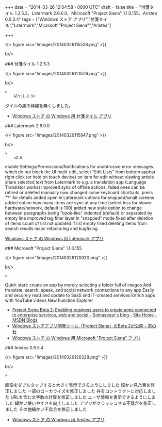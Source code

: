 
+++
date = "2014-03-26 12:04:58 +0000 UTC"
draft = false
title = "付箋タイル 1.2.5.3、Latermark 2.6.0.0、Microsoft &quot;Project Siena&quot; 1.1.0.155、Aristea 0.9.3.4"
tags = ["Windows ストア アプリ","付箋タイル","Latermark","Microsoft &quot;Project Siena&quot;","Aristea"]

+++


{{< figure src="/images/20140326115528.png"  >}}

br/>


<div class="section">
    ### 付箋タイル 1.2.5.3
    

{{< figure src="/images/20140326120516.png"  >}}

br/>


    >
        &lt;1.2.5>
タイルの黒の枠線を無くしました。

    

<ul>
<li><a href="http://apps.microsoft.com/windows/ja-jp/app/43762868-3915-4c75-b5ca-d4f12b1d1ba4">Windows ストア の Windows 用 付箋タイル アプリ</a></li>
</ul>
</div>
<div class="section">
    ### Latermark 2.6.0.0
    

{{< figure src="/images/20140326115847.png"  >}}

br/>


    >
        v2.6


enable Settings/Permissions/Notifications for unobtrusive error messages which do not block the UI
multi-edit, select "Edit Lists" from bottom appbar
right click (or hold on touch device) on item for edit without viewing article
share selected text from Latermark to e.g. a translation app (Language Translator works)
improved sync of offline actions, failed ones can be retried or deleted manually now
changed some keyboard shortcuts, press "?" for details
added open in Latermark options for snapped/small screens
added option how many items are sync at any time (select less for slower hardware/network, default is 100)
added new style option to change between paragraphs being "book-like" indented (default) or separated by empty line
improved tag filter layer in "snapped" mode
fixed after deletion of items count of list not updated if list empty
fixed deleting items from search results
major refactoring and bugfixing

    
<a href="http://apps.microsoft.com/windows/ja-jp/app/latermark/db1d9e9d-5e8b-48e8-affd-172d99dacdb9">Windows ストア の Windows 用 Latermark アプリ</a><br/>


</div>
<div class="section">
    ### Microsoft "Project Siena" 1.1.0.155
    

{{< figure src="/images/20140326120020.png"  >}}

br/>


    >
        

Quick start: create an app by merely selecting a folder full of images
Add translate, search, speak, and social network connections to any app
Easily and securely read and update to SaaS and IT-created services
Enrich apps with YouTube videos
New Function Explorer

    

<ul>
<li><a href="http://blogs.msdn.com/b/somasegar/archive/2014/03/24/project-siena-beta-2-enabling-business-users-to-create-apps-connected-to-enterprise-services-web-and-social.aspx">Project Siena Beta 2: Enabling business users to create apps connected to enterprise services, web and social - Somasegar&#39;s blog - Site Home - MSDN Blogs</a></li>
<li><a href="http://www.forest.impress.co.jp/docs/news/20140325_641137.html">Windows ストアアプリ開発ツール「Project Siena」のBeta 2が公開 - 窓の杜</a></li>
<li><a href="http://apps.microsoft.com/windows/ja-jp/app/microsoft-project-siena/5ae47651-e8f3-4e41-aab7-e19ab1b80180">Windows ストア の Windows 用 Microsoft "Project Siena" アプリ</a></li>
</ul>
</div>
<div class="section">
    ### Aristea 0.9.3.4
    

{{< figure src="/images/20140326120328.png"  >}}

br/>


    >
        

画像をダブルタップすると大きく表示できるようにしました
細かい見た目を修正しました
一部のローカライズを修正しました
共有コントラクトに対応しました
URLを含む文字数の計算を修正しました
ユーザ情報を表示できるようにしました
細かい使いやすさを向上しました
アプリがクラッシュする不具合を修正しました
その他細かい不具合を修正しました

    

<ul>
<li><a href="http://apps.microsoft.com/windows/ja-jp/app/88e09e92-fdc4-4510-96d9-649f20ad8ecf">Windows ストア の Windows 用 Aristea アプリ</a></li>
</ul>
</div>

